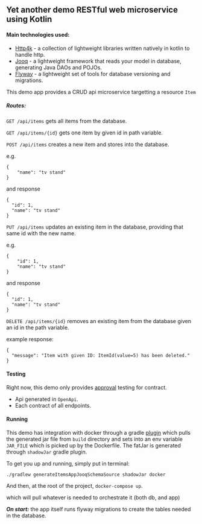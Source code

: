 ## Yet another demo RESTful web microservice using Kotlin

#### Main technologies used:
- [Http4k](https://www.http4k.org/) - a collection of lightweight libraries written natively in kotlin to handle http.
- [Jooq](https://www.jooq.org/) - a lightweight framework that reads your model in database, generating Java DAOs and POJOs.
- [Flyway](https://flywaydb.org/documentation/migrations) - a lightweight set of tools for database versioning and migrations.

This demo app provides a CRUD api microservice targetting a resource `Item`

##### Routes:

`GET /api/items` gets all items from the database.

`GET /api/items/{id}` gets one item by given id in path variable.

`POST /api/items` creates a new item and stores into the database.

e.g.
```jshelllanguage
{
    "name": "tv stand"
}
```
and response
```jshelllanguage
{
  "id": 1,
  "name": "tv stand"
}
```

`PUT /api/items` updates an existing item in the database, providing that same id with the new name.

e.g.
```jshelllanguage
{
    "id": 1,
    "name": "tv stand"
}
```
and response
```jshelllanguage
{
  "id": 1,
  "name": "tv stand"
}
```

`DELETE /api/items/{id}` removes an existing item from the database given an id in the path variable.

example response:
```jshelllanguage
{
  "message": "Item with given ID: ItemId(value=5) has been deleted."
}
```

#### Testing

Right now, this demo only provides [approval](https://www.http4k.org/guide/modules/approvaltests/) testing for contract.
- Api generated in `OpenApi`.
- Each contract of all endpoints.

#### Running

This demo has integration with docker through a gradle [plugin](https://github.com/palantir/gradle-docker) which pulls
the generated jar file from `build` directory and sets into an env variable `JAR_FILE` which is picked up by the Dockerfile.
The fatJar is generated through `shadowJar` gradle plugin.

To get you up and running, simply put in terminal: 

`./gradlew generateItemsAppJooqSchemaSource shadowJar docker`

And then, at the root of the project, `docker-compose up`. 

which will pull whatever is needed to orchestrate it (both db, and app)

***On start:*** the app itself runs flyway migrations to create the tables needed in the database.
